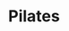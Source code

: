 ---
title: "Pilates"
event_day: "saturday"
start_time: 2000-01-01T10:00:00Z
end_time: 2000-01-01T11:00:00Z
level: "Mixed Ability"
associate: "Pali"
price: "£10 block booking"
room: "Studio"
term: "Ongoing"
---